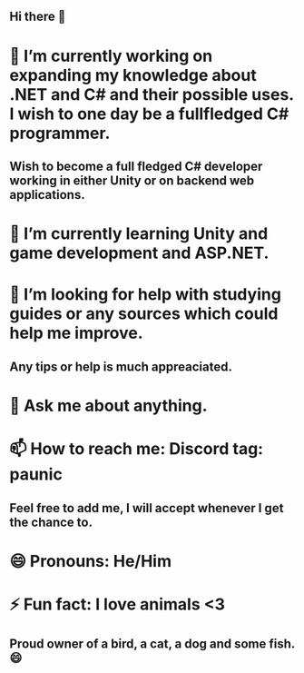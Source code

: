 ## Hi there 👋

<!--
**tapaun/tapaun** is a ✨ _special_ ✨ repository because its `README.md` (this file) appears on your GitHub profile.

Here are some ideas to get you started:
-->
# 🔭 I’m currently working on expanding my knowledge about .NET and C# and their possible uses. I wish to one day be a fullfledged C# programmer.
##      Wish to become a full fledged C# developer working in either Unity or on backend web applications. 
# 🌱 I’m currently learning Unity and game development and ASP.NET.
# 🤔 I’m looking for help with studying guides or any sources which could help me improve.
##      Any tips or help is much appreaciated.
# 💬 Ask me about anything.
# 📫 How to reach me: Discord tag: paunic
##      Feel free to add me, I will accept whenever I get the chance to.
# 😄 Pronouns: He/Him
# ⚡ Fun fact: I love animals <3 
##      Proud owner of a bird, a cat, a dog and some fish. 😄

